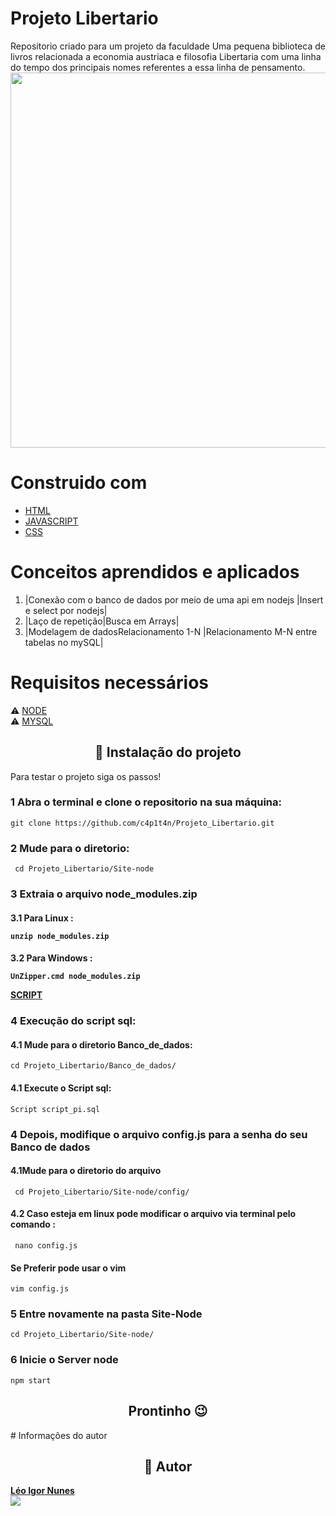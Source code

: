 # Projeto Libertario
Repositorio criado para um projeto da faculdade Uma pequena biblioteca   de livros relacionada a economia austriaca e filosofia Libertaria
com uma linha do tempo dos principais nomes referentes a essa linha de pensamento.
<img src="https://external-content.duckduckgo.com/iu/?u=https%3A%2F%2Fi.ytimg.com%2Fvi%2Fi77ZP6tnjAM%2Fmaxresdefault.jpg&f=1&nofb=1"  width="600px">


# Construido  com 
* [HTML](https://en.wikipedia.org/wiki/HTML) 
* [JAVASCRIPT](https://www.javascript.com)
* [CSS](https://en.wikipedia.org/wiki/CSS)

# Conceitos aprendidos e aplicados
1. |Conexão com o banco de dados por meio de uma api em nodejs |Insert e select por nodejs|
3. |Laço de repetição|Busca em Arrays|
4. |Modelagem de dadosRelacionamento 1-N |Relacionamento M-N entre tabelas no mySQL|

#  Requisitos necessários 
⚠️ [NODE](https://nodejs.org/en/) <br>
⚠️ [MYSQL](https://www.mysql.com/)

<h2 align="center">🔧 Instalação do projeto</h2>
<p>Para testar o projeto  siga os  passos!</p>

<h3><b>1</b> Abra o terminal e clone o repositorio na sua máquina:</h3>

```
git clone https://github.com/c4p1t4n/Projeto_Libertario.git
```
<h3><b>2</b> Mude para o diretorio:</h3>

```
 cd Projeto_Libertario/Site-node
```
<h3><b>3</b> Extraia o arquivo node_modules.zip</h3>

<h4><b>3.1</b> Para Linux :
  
```
unzip node_modules.zip
```
<h4><b>3.2</b> Para Windows :
  
```
UnZipper.cmd node_modules.zip  
```
  [SCRIPT](https://github.com/c4p1t4n/Projeto_Libertario/blob/main/Banco_de_dados/script_pi.sql)

  <h3><b>4</b> Execução do script sql:</h3>
  <h4><b>4.1</b> Mude para o diretorio Banco_de_dados:</h3>
    
  ```
cd Projeto_Libertario/Banco_de_dados/
```
<h4><b>4.1</b> Execute o Script sql:</h3>
  
```
Script script_pi.sql
```

  
  
  
    
  <h3><b>4</b> Depois, modifique o arquivo config.js para a senha do seu Banco de dados </h3>
    
  <h4><b>4.1</b>Mude para o diretorio do arquivo</h4>
  
``` 
 cd Projeto_Libertario/Site-node/config/
```
   <h4><b>4.2</b> Caso esteja em linux pode modificar o arquivo via terminal pelo comando :</h4>
  
``` 
 nano config.js  
```
  
  <h4>Se Preferir pode usar o vim </h4>
   
  ``` 
 vim config.js  
```
    
  <h3><b>5</b>  Entre novamente na pasta Site-Node    </h3>
        
 ``` 
cd Projeto_Libertario/Site-node/
```
  
 <h3><b>6</b>  Inicie o Server node     </h3>
  
 ``` 
npm start
```
 <h2 align="center">Prontinho 😉</h2>
# Informações do autor
  

  


<h2 align="center">🧐 Autor</h2>
<a href="https://github.com/c4p1t4n" title="Github"><b>Léo Igor Nunes</b> </a><br>
<a href="https://www.linkedin.com/in/leo-igor-nunes-de-oliveira-aa43641a5/"><img src="https://img.icons8.com/ios-filled/64/000000/linkedin.png"/></a>


